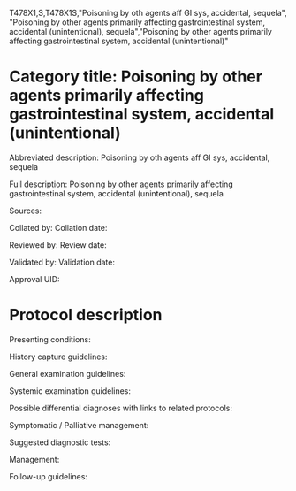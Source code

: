 T478X1,S,T478X1S,"Poisoning by oth agents aff GI sys, accidental, sequela", "Poisoning by other agents primarily affecting gastrointestinal system, accidental (unintentional), sequela","Poisoning by other agents primarily affecting gastrointestinal system, accidental (unintentional)"
# Category title: Poisoning by other agents primarily affecting gastrointestinal system, accidental (unintentional)

Abbreviated description: Poisoning by oth agents aff GI sys, accidental, sequela

Full description: Poisoning by other agents primarily affecting gastrointestinal system, accidental (unintentional), sequela

Sources:

Collated by:
Collation date:

Reviewed by:
Review date:

Validated by:
Validation date:

Approval UID:

# Protocol description

Presenting conditions:

History capture guidelines:

General examination guidelines:

Systemic examination guidelines:

Possible differential diagnoses with links to related protocols:

Symptomatic / Palliative management:

Suggested diagnostic tests:

Management:

Follow-up guidelines:
